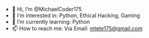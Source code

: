 - 👋 Hi, I’m @MichaelCoder175
- 👀 I’m interested in: Python, Ethical Hacking, Gaming
- 🌱 I’m currently learning: Python
- 📫 How to reach me: Via Email: mtete175@gmail.com

<!---
MichaelCoder175/MichaelCoder175 is a ✨ special ✨ repository because its `README.md` (this file) appears on your GitHub profile.
You can click the Preview link to take a look at your changes.
--->
